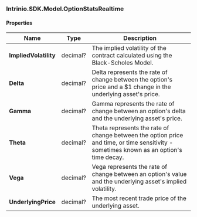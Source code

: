 [//]: # (CLASS:Intrinio.SDK.Model.OptionStatsRealtime)

[//]: # (KIND:object)

### Intrinio.SDK.Model.OptionStatsRealtime
#### Properties

[//]: # (START_DEFINITION)

Name | Type | Description
------------ | ------------- | -------------
**ImpliedVolatility** | decimal? | The implied volatility of the contract calculated using the Black-Scholes Model. &nbsp;
**Delta** | decimal? | Delta represents the rate of change between the option&#39;s price and a $1 change in the underlying asset&#39;s price. &nbsp;
**Gamma** | decimal? | Gamma represents the rate of change between an option&#39;s delta and the underlying asset&#39;s price. &nbsp;
**Theta** | decimal? | Theta represents the rate of change between the option price and time, or time sensitivity - sometimes known as an option&#39;s time decay. &nbsp;
**Vega** | decimal? | Vega represents the rate of change between an option&#39;s value and the underlying asset&#39;s implied volatility. &nbsp;
**UnderlyingPrice** | decimal? | The most recent trade price of the underlying asset. &nbsp;

[//]: # (END_DEFINITION)


